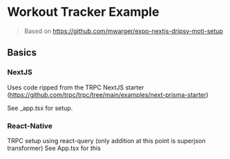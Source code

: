 # Workout Tracker Example

> Based on https://github.com/mwarger/expo-nextjs-dripsy-moti-setup

## Basics

### NextJS

Uses code ripped from the TRPC NextJS starter (https://github.com/trpc/trpc/tree/main/examples/next-prisma-starter)

See \_app.tsx for setup.

### React-Native

TRPC setup using react-query (only addition at this point is superjson transformer)
See App.tsx for this
